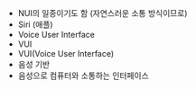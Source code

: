 ﻿- NUI의 일종이기도 함 (자연스러운 소통 방식이므로)
- Siri (애플)
- Voice User Interface
- VUI
- VUI(Voice User Interface) 
- 음성 기반
- 음성으로 컴퓨터와 소통하는 인터페이스

